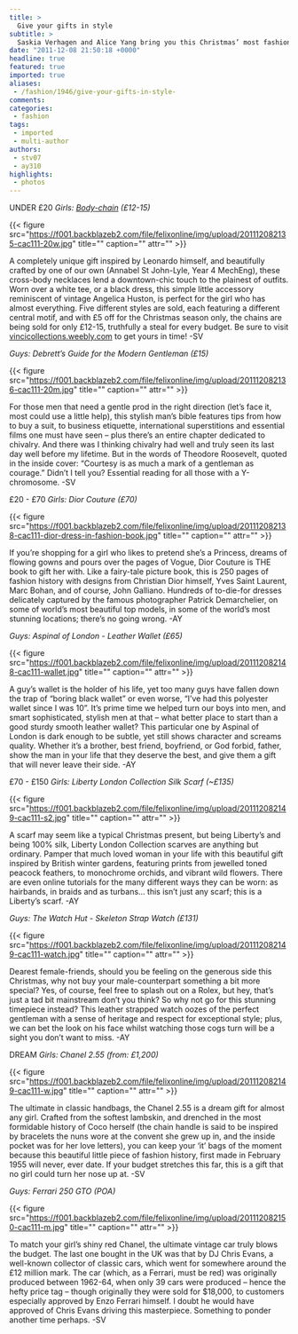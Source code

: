 ```yaml
---
title: >
  Give your gifts in style
subtitle: >
  Saskia Verhagen and Alice Yang bring you this Christmas’ most fashionable presents
date: "2011-12-08 21:50:18 +0000"
headline: true
featured: true
imported: true
aliases:
 - /fashion/1946/give-your-gifts-in-style-
comments:
categories:
 - fashion
tags:
 - imported
 - multi-author
authors:
 - stv07
 - ay310
highlights:
 - photos
---
```


UNDER £20
_Girls: [Body-chain](http://www.vincicollections.weebly.com) (£12-15)_

{{< figure src="https://f001.backblazeb2.com/file/felixonline/img/upload/201112082135-cac111-20w.jpg" title="" caption="" attr="" >}}

A completely unique gift inspired by Leonardo himself, and beautifully crafted by one of our own (Annabel St John-Lyle, Year 4 MechEng), these cross-body necklaces lend a downtown-chic touch to the plainest of outfits. Worn over a white tee, or a black dress, this simple little accessory reminiscent of vintage Angelica Huston, is perfect for the girl who has almost everything. Five different styles are sold, each featuring a different central motif, and with £5 off for the Christmas season only, the chains are being sold for only £12-15, truthfully a steal for every budget. Be sure to visit [vincicollections.weebly.com](http://www.vincicollections.weebly.com) to get yours in time! -SV

_Guys: Debrett’s Guide for the Modern Gentleman (£15)_

{{< figure src="https://f001.backblazeb2.com/file/felixonline/img/upload/201112082136-cac111-20m.jpg" title="" caption="" attr="" >}}

For those men that need a gentle prod in the right direction (let’s face it, most could use a little help), this stylish man’s bible features tips from how to buy a suit, to business etiquette, international superstitions and essential films one must have seen – plus there’s an entire chapter dedicated to chivalry. And there was I thinking chivalry had well and truly seen its last day well before my lifetime. But in the words of Theodore Roosevelt, quoted in the inside cover: “Courtesy is as much a mark of a gentleman as courage.” Didn’t I tell you? Essential reading for all those with a Y-chromosome. -SV

£20 - £70
_Girls: Dior Couture (£70)_

{{< figure src="https://f001.backblazeb2.com/file/felixonline/img/upload/201112082138-cac111-dior-dress-in-fashion-book.jpg" title="" caption="" attr="" >}}

If you’re shopping for a girl who likes to pretend she’s a Princess, dreams of flowing gowns and pours over the pages of Vogue, Dior Couture is THE book to gift her with. Like a fairy-tale picture book, this is 250 pages of fashion history with designs from Christian Dior himself, Yves Saint Laurent, Marc Bohan, and of course, John Galliano. Hundreds of to-die-for dresses delicately captured by the famous photographer Patrick Demarchelier, on some of world’s most beautiful top models, in some of the world’s most stunning locations; there’s no going wrong. -AY

_Guys: Aspinal of London - Leather Wallet (£65)_

{{< figure src="https://f001.backblazeb2.com/file/felixonline/img/upload/201112082148-cac111-wallet.jpg" title="" caption="" attr="" >}}

A guy’s wallet is the holder of his life, yet too many guys have fallen down the trap of “boring black wallet” or even worse, “I’ve had this polyester wallet since I was 10”. It’s prime time we helped turn our boys into men, and smart sophisticated, stylish men at that – what better place to start than a good sturdy smooth leather wallet? This particular one by Aspinal of London is dark enough to be subtle, yet still shows character and screams quality. Whether it’s a brother, best friend, boyfriend, or God forbid, father, show the man in your life that they deserve the best, and give them a gift that will never leave their side. -AY

£70 - £150
_Girls: Liberty London Collection Silk Scarf (~£135)_

{{< figure src="https://f001.backblazeb2.com/file/felixonline/img/upload/201112082149-cac111-s2.jpg" title="" caption="" attr="" >}}

A scarf may seem like a typical Christmas present, but being Liberty’s and being 100% silk, Liberty London Collection scarves are anything but ordinary.
 Pamper that much loved woman in your life with this beautiful gift inspired by British winter gardens, featuring prints from jewelled toned peacock feathers, to monochrome orchids, and vibrant wild flowers. There are even online tutorials for the many different ways they can be worn: as hairbands, in braids and as turbans… this isn’t just any scarf; this is a Liberty’s scarf. -AY

_Guys: The Watch Hut - Skeleton Strap Watch (£131)_

{{< figure src="https://f001.backblazeb2.com/file/felixonline/img/upload/201112082149-cac111-watch.jpg" title="" caption="" attr="" >}}

Dearest female-friends, should you be feeling on the generous side this Christmas, why not buy your male-counterpart something a bit more special? Yes, of course, feel free to splash out on a Rolex, but hey, that’s just a tad bit mainstream don’t you think? So why not go for this stunning timepiece instead? This leather strapped watch oozes of the perfect gentleman with a sense of heritage and respect for exceptional style; plus, we can bet the look on his face whilst watching those cogs turn will be a sight you don’t want to miss. -AY

DREAM
_Girls: Chanel 2.55 (from: £1,200)_

{{< figure src="https://f001.backblazeb2.com/file/felixonline/img/upload/201112082149-cac111-w.jpg" title="" caption="" attr="" >}}

The ultimate in classic handbags, the Chanel 2.55 is a dream gift for almost any girl. Crafted from the softest lambskin, and drenched in the most formidable history of Coco herself (the chain handle is said to be inspired by bracelets the nuns wore at the convent she grew up in, and the inside pocket was for her love letters), you can keep your ‘it’ bags of the moment because this beautiful little piece of fashion history, first made in February 1955 will never, ever date. If your budget stretches this far, this is a gift that no girl could turn her nose up at. -SV

_Guys: Ferrari 250 GTO (POA)_

{{< figure src="https://f001.backblazeb2.com/file/felixonline/img/upload/201112082150-cac111-m.jpg" title="" caption="" attr="" >}}

To match your girl’s shiny red Chanel, the ultimate vintage car truly blows the budget. The last one bought in the UK was that by DJ Chris Evans, a well-known collector of classic cars, which went for somewhere around the £12 million mark. The car (which, as a Ferrari, must be red) was originally produced between 1962-64, when only 39 cars were produced – hence the hefty price tag – though originally they were sold for $18,000, to customers especially approved by Enzo Ferrari himself. I doubt he would have approved of Chris Evans driving this masterpiece. Something to ponder another time perhaps. -SV
